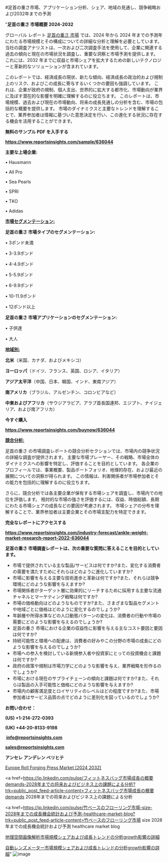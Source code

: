 #足首の重さ市場、アプリケーション分析、シェア、地域の見通し、競争戦略および2032年までの予測

"<strong>足首の重さ 市場概要 2024-2032</strong>

グローバル レポート <a href=https://www.reportsinsights.com/sample/636044>足首の重さ 市場</a> では、2024 年から 2024 年までの予測年にわたる市場規模とその構成についての詳細な分析と理解を必要としています。 当社の調査アナリストは、一次および二次調査手法を使用して、企業に関連する過去の傾向と現在の市場状況を調査し、重要な洞察と市場予測を提供します。 これには、2032 年までに収益と市場シェアを拡大​​するための新しいテクノロジーと革新的なソリューションが含まれています。

このレポートでは、経済成長の現状、新たな傾向、経済成長の政治的および規制上のリスク、およびこの成長に寄与するいくつかの要因も強調しています。 これは、企業が政府の規制、個人支出、世界的に拡大する都市化、市場動向が業界に及ぼす潜在的な影響を明確に理解するのに役立ちます。 このレポートは、市場規模、過去および現在の市場動向、将来の成長見通しの分析を含む、市場の包括的な概要を提供します。 市場のダイナミクスと主要なトレンドを理解することで、業界参加者は情報に基づいた意思決定を行い、この進化する状況に存在する機会を活用することができます。

<strong><b>無料のサンプル PDF を入手する</b></strong>

<a href=https://www.reportsinsights.com/sample/636044><strong><u>https://www.reportsinsights.com/sample/636044</u></strong></a>

<strong>主要な上場企業:</strong>

• Hausmann

• All Pro

• Sea Pearls

• SPRI

• TKO

• Adidas

<strong><u>市場セグメンテーション</u></strong><strong><u>:</u></strong>

<strong>足首の重さ 市場タイプのセグメンテーション:</strong>

• 3ポンド未満

• 3-3.9ポンド

• 4-4.9ポンド

• 5-5.9ポンド

• 6-9.9ポンド

• 10-11.9ポンド

• 12ポンド以上

<strong>足首の重さ 市場アプリケーションのセグメンテーション:</strong>

• 子供達

• 大人

<strong><u>地域別</u></strong><strong><u>:</u></strong>

<strong>北米</strong>（米国、カナダ、およびメキシコ）

<strong>ヨーロッパ</strong>（ドイツ、フランス、英国、ロシア、イタリア）

<strong>アジア太平洋</strong>（中国、日本、韓国、インド、東南アジア）

<strong>南アメリカ</strong>（ブラジル、アルゼンチン、コロンビアなど）

<strong>中東およびアフリカ</strong>（サウジアラビア、アラブ首長国連邦、エジプト、ナイジェリア、および南アフリカ）

<strong>今すぐ購入</strong>

<a href=https://www.reportsinsights.com/buynow/636044><strong><u>https://www.reportsinsights.com/buynow/636044</u></strong></a>

<strong><u>競合分析:</u></strong>

足首の重さ の市場調査レポートの競合分析セクションでは、市場内の競争状況の詳細な調査が提供されます。 主要な市場プレーヤー、その戦略、市場全体のダイナミクスへの影響を特定し、評価することを目的としています。 各企業のプロフィールでは、事業概要、製品ポートフォリオ、地理的存在、および最近の展開についての洞察が得られます。 この情報は、利害関係者が市場参加者とその能力を包括的に理解するのに役立ちます。

さらに、競合分析では各主要企業が保有する市場シェアを調査し、市場内での地位を評価します。 相対的な市場の強さを評価するには、収益、時価総額、長期にわたる市場シェアの成長などの要因が考慮されます。 市場シェアの分布を理解することで、業界参加者は主要企業とその市場支配力を特定できます。

<strong>完全なレポートにアクセスする</strong>

<a href=https://www.reportsinsights.com/industry-forecast/ankle-weight-market-research-report-2022-636044><strong><u><b>https://www.reportsinsights.com/industry-forecast/ankle-weight-market-research-report-2022-636044</b></u></strong></a>

<strong><b>足首の重さ 市場調査レポートは、次の重要な質問に答えることを目的としています。</b></strong>
<ul>
  <li>市場で提供されている主な製品/サービスは何ですか?また、変化する消費者の需要を満たすためにそれらはどのように進化していますか?</li>
  <li>市場に影響を与える主要な技術進歩と革新は何ですか?また、それらは競争環境にどのような影響を与えますか?</li>
  <li>市場関係者がターゲット層に効果的にリーチするために採用する主要な流通チャネルとマーケティング戦略は何ですか?</li>
  <li>市場の価格動向はどのようなものですか?また、さまざまな製品セグメントや地域ごとに価格はどのように変化するのでしょうか?</li>
  <li>年齢層や所得水準などの人口動態パターンの変化は、消費者の行動や市場の需要にどのような影響を与えるのでしょうか?</li>
  <li>足首の重さ 市場における企業の収益性に影響を与える主なコスト要因と要因は何ですか?</li>
  <li>持続可能性と環境への配慮は、消費者の好みやこの分野の市場の成長にどのような影響を与えるのでしょうか?</li>
  <li>市場への参入を検討している新規参入者や投資家にとっての投資機会と課題は何ですか?</li>
  <li>政府の政策や規制は市場力学にどのような影響を与え、業界戦略を形作るのでしょうか?</li>
  <li>市場における現在のサプライチェーンの傾向と課題は何ですか?また、それらは製品の入手可能性と価格にどのような影響を与えますか?</li>
  <li>市場内の顧客満足度とロイヤリティのレベルはどの程度ですか?また、市場参加者はサービス品質の点でどのように差別化を図っているのでしょうか?</li>
</ul>
<strong>お問い合わせ：</strong>

<strong>(US) +1-214-272-0393</strong>

<strong>(UK) +44-20-8133-9198</strong>

<strong> </strong><a href=info@reportsinsights.com><strong><u>info@reportsinsights.com</u></strong></a>

<a href=sales@reportsinsights.com><strong><u>sales@reportsinsights.com</u></strong></a>

<strong>アンセレ アンデレン ベリヒテ</strong>

<a href=https://www.linkedin.com/pulse/europe-roll-forging-press-market-cagr-key-insights-hmngf/>Europe Roll Forging Press Market [2024 2032]</a>

<a href=https://jp.linkedin.com/pulse/フィットネスバッグ市場成長の概要demands-2028年までの将来およびビジネス上の課題による分析?trk=public_post_feed-article-content>フィットネスバッグ市場成長の概要demands 2028年までの将来およびビジネス上の課題による分析</a>

<a href=https://jp.linkedin.com/pulse/竹ベースのフローリング市場-size-2028年までの成長機会統計および予測-healthcare-market-blog?trk=public_post_feed-article-content>竹ベースのフローリング市場 size 2028年までの成長機会統計および予測 healthcare market blog</a>

<a href=https://www.linkedin.com/pulse/地理空間画像解析市場規模シェアおよび成長トレンドの分析growth影響の詳細-reportsinsights-pvt-ltd/>地理空間画像解析市場規模シェアおよび成長トレンドの分析growth影響の詳細</a>

<a href=https://www.linkedin.com/pulse/自動レンズメーター市場規模シェアおよび成長トレンドの分析growth影響の詳細-community-market-research-pae7f/>自動レンズメーター市場規模シェアおよび成長トレンドの分析growth影響の詳細</a>"
![image](https://github.com/aakesh123242/RIMarket/assets/158431203/aa1dc770-a6c1-46b4-8cce-b8dea3dac07a)
